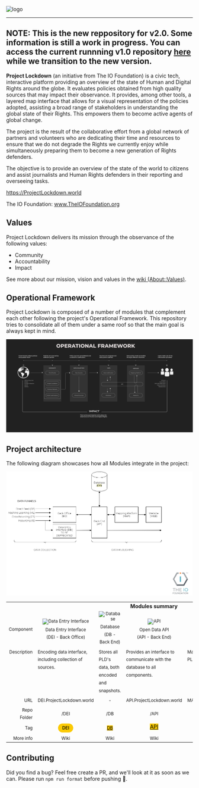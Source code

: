 <a id="top"></a>
 ![logo](https://user-images.githubusercontent.com/9198668/85232285-68543380-b430-11ea-8353-1aafb79baf78.png) 
<!-- HACKTOBERFEST LOGO -->

<!-- ![screenshot](https://user-images.githubusercontent.com/9198668/94893112-f96b8980-04b8-11eb-984f-ad13b882a35a.png) -->
***

## NOTE: This is the new reppository for v2.0. Some information is still a work in progress. You can access the current runnning v1.0 repository <a href="https://github.com/Code-for-All/lockdown/">here</a> while we transition to the new version.


**Project Lockdown** (an initiative from The IO Foundation) is a civic tech, interactive platform providing an overview of the state of Human and  Digital Rights around the globe. It evaluates policies obtained from high quality sources that may impact their observance. It provides, among other tools, a layered map interface that allows for a visual representation of the policies adopted, assisting a broad range of stakeholders in understanding the global state of their Rights. This empowers them to become active agents of global change.

The project is the result of the collaborative effort from a global network of partners and volunteers who are dedicating their time and resources to ensure that we do not degrade the Rights we currently enjoy while simultaneously preparing them to become a new generation of Rights defenders.

The objective is to provide an overview of the state of the world to citizens and assist journalists and Human Rights defenders in their reporting and overseeing tasks.

https://ProjectLockdown.world

The IO Foundation: www.TheIOFoundation.org


## Values
Project Lockdown delivers its mission through the observance of the following values:
- Community
- Accountability
- Impact

See more about our mission, vision and values in the [wiki (About::Values)](https://github.com/TheIOFoundation/ProjectLockdown/wiki/About/_edit#values).

## Operational Framework

Project Lockdown is composed of a number of modules that complement each other following the project's Operational Framework.
This repository tries to consolidate all of them under a same roof so that the main goal is always kept in mind.

<img src="https://github.com/TheIOFoundation/ProjectLockdown/blob/master/Docs/General/%5BTIOF%20PLD%5D%20Comms%20%5BP%5D%20Operational%20Framework%20ENG%20v1.5.png" alt="Operational Framework" title="Operational Framework"/>


## Project architecture
The following diagram showcases how all Modules integrate in the project:

<img src="https://github.com/TheIOFoundation/ProjectLockdown/blob/master/Docs/Diagrams/%5BTIOF%20PLD%5D%20Docs%20%5BP%5D%20General%20Modules%20Diagram%20ENG%20v1.0.png" alt="Project Diagram" title="Project Diagram"/>

<table width="100%">
  <tr align="center" width="100%" valign="top">
    <td colspan="6"><b> Modules summary </b> </td>
  </tr>
  <tr align="center">
    <td align="Right"><sub>Component</sub></td>
    <td width="18%"><sub><img src="https://user-images.githubusercontent.com/9198668/94660914-e92ca080-0338-11eb-94ed-72817fadbd2c.png" alt="Data Entry Interface" title="Data Entry Interface" xwidth="100" height="50" />
<br/>
Data Entry Interface
<br/>(DEI - Back Office)
</td>  
    <td width="18%"><sub>
      <img src="https://user-images.githubusercontent.com/9198668/94664656-bb962600-033d-11eb-87f6-d26358650532.png" alt="Database" title="Database" xwidth="100" height="50" />
<br/>
Database
<br/>(DB - Back End)
</td>
    <td width="18%"><sub>
      <img src="https://user-images.githubusercontent.com/9198668/94660909-e7fb7380-0338-11eb-9fc4-e76ecacd4c34.png" alt="API" title="API" xwidth="100" height="50" />
<br/>
Open Data API
<br/>(API - Back End)
</td>
    <td width="18%"><sub>
      <img src="https://user-images.githubusercontent.com/9198668/94660918-e9c53700-0338-11eb-9a6b-0fda5063301b.png" alt="Mapping Platform" title="Mapping Platform" xwidth="100" height="50" />
<br/>
Mapping Platform
<br/>(MP - Front End)
</td>
    <td width="18%"><sub>
      <img src="https://user-images.githubusercontent.com/9198668/94660919-e9c53700-0338-11eb-96e4-dd85b22350bf.png" alt="Website" title="Website" xwidth="100" height="50" />
<br/>
Website
<br/>(WEB - Front End)
</td>
  </tr>

  <tr valign="top">
    <td align="Right"><sub>Description</td>
    <td><sub>Encoding data interface, including collection of sources.</td>
    <td><sub>Stores all PLD's data, both encoded and snapshots.</td>
    <td><sub>Provides an interface to communicate with the database to all components.</td>
    <td><sub>Mapping platform rendering PLD's research.</td>
    <td><sub>Project Lockdown's public website.</td>
  </tr>
  <tr align="center">
    <td align="Right"><sub>URL</td>
    <td><sub>
<a class="IssueLabel--big d-inline-block v-align-top lh-condensed js-label-link" href="https://DEI.ProjectLockdown.world" style="text-decoration: none;cursor: pointer;" title="Visit the Data Entry Interface" alt="Visit the Data Entry Interface"><span>DEI.ProjectLockdown.world</span>
</a>
</td>
    <td><sub> - </td>
    <td><sub>
<a class="IssueLabel--big d-inline-block v-align-top lh-condensed js-label-link" href="https://API.ProjectLockdown.world" style="text-decoration: none;cursor: pointer;" title="Test the API" alt="Test the API"><span>API.ProjectLockdown.world</span>
</a>
</td>
    <td><sub>
<a class="IssueLabel--big d-inline-block v-align-top lh-condensed js-label-link" href="https://MAP.ProjectLockdown.world" style="text-decoration: none;cursor: pointer;" title="Visit the Mapping Platform" alt="Visit the Mapping Platform"><span>MAP.ProjectLockdown.world</span>
</a>
</td>
    <td><sub>
<a class="IssueLabel--big d-inline-block v-align-top lh-condensed js-label-link" href="https://ProjectLockdown.world" style="text-decoration: none;cursor: pointer;" title="Visit Project Lockdown's website" alt="Visit Project Lockdown's website"><span>ProjectLockdown.world</span>
</a>
</td>
  </tr>
  <tr align="center">
    <td align="Right"><sub>Repo Folder</td>
    <td><sub>
<a class="IssueLabel--big d-inline-block v-align-top lh-condensed js-label-link" href="https://github.com/TheIOFoundation/ProjectLockdown/tree/master/DEI" style="text-decoration: none;cursor: pointer;" title="Check the code at the master branch" alt="Check the code at the master branch"><span>/DEI</span>
</a>
</td>
    <td><sub>
<a class="IssueLabel--big d-inline-block v-align-top lh-condensed js-label-link" href="https://github.com/TheIOFoundation/ProjectLockdown/tree/master/DB" style="text-decoration: none;cursor: pointer;" title="Check the code at the master branch" alt="Check the code at the master branch"><span>/DB</span>
</a>
</td>
    <td><sub>
<a class="IssueLabel--big d-inline-block v-align-top lh-condensed js-label-link" href="https://github.com/TheIOFoundation/ProjectLockdown/tree/master/API" style="text-decoration: none;cursor: pointer;" title="Check the code at the master branch" alt="Check the code at the master branch"><span>/API</span>
</a>
</td>
    <td><sub>
<a class="IssueLabel--big d-inline-block v-align-top lh-condensed js-label-link" href="https://github.com/TheIOFoundation/ProjectLockdown/tree/master/MAP" style="text-decoration: none;cursor: pointer;" title="Check the code at the master branch" alt="Check the code at the master branch"><span>/MAP</span>
</a>
</td>
    <td><sub>
<a class="IssueLabel--big d-inline-block v-align-top lh-condensed js-label-link" href="https://github.com/TheIOFoundation/ProjectLockdown/tree/master/WEB" style="text-decoration: none;cursor: pointer;" title="Check the code at the master branch" alt="Check the code at the master branch"><span>/WEB</span>
</td>
  </tr>
  <tr align="center">
    <td align="Right"><sub>Tag</td>
    <td><sub>
<a title="Check Issues for this Component" alt="Check Issues for this Component" class="IssueLabel--big d-inline-block v-align-top lh-condensed js-label-link" href="/TheIOFoundation/ProjectLockdown/labels/DEI">
<span style="background-color: #fbca04; color: #000000; padding: 0 10px; font-size: 12px; font-weight: 500; line-height: 22px!important; border:1px solid transparent; border-radius: 2em;display: inline-block!important;vertical-align: top!important;text-decoration: none;cursor: pointer;">
DEI
</span>
</a>
</td>
    <td><sub><a title="Check Issues for this Component" alt="Check Issues for this Component" class="IssueLabel--big d-inline-block v-align-top lh-condensed js-label-link" href="/TheIOFoundation/ProjectLockdown/labels/DB" style="background-color: #fbca04; color: #000000; ">
        <span>DB</span>
      </a></td>
    <td><a title="Check Issues for this Component" alt="Check Issues for this Component" class="IssueLabel--big d-inline-block v-align-top lh-condensed js-label-link" href="/TheIOFoundation/ProjectLockdown/labels/API" style="background-color: #fbca04; color: #000000; ">
        <span>API</span>
      </a></td>
    <td><sub><a title="Check Issues for this Component" alt="Check Issues for this Component" class="IssueLabel--big d-inline-block v-align-top lh-condensed js-label-link" href="/TheIOFoundation/ProjectLockdown/labels/MP" style="background-color: #fbca04; color: #000000; ">
        <span>MP</span>
      </a></td>
    <td><sub><a title="Check Issues for this Component" alt="Check Issues for this Component" class="IssueLabel--big d-inline-block v-align-top lh-condensed js-label-link" href="/TheIOFoundation/ProjectLockdown/labels/WEB" style="background-color: #fbca04; color: #000000; ">
        <span>WEB</span>
      </a></td>
  </tr> 
<tr align="center">
    <td align="Right"><sub>More info</td>
    <td><sub>
<a class="IssueLabel--big d-inline-block v-align-top lh-condensed js-label-link" href="https://github.com/TheIOFoundation/ProjectLockdown/wiki/%5BBackOffice%5D-Data-Entry-Interface-(DEI)" style="text-decoration: none;cursor: pointer;" title="Learn more about this Component" alt="Learn more about this Component"><span>Wiki</span>
</a>
</td>
    <td><sub>
<a class="IssueLabel--big d-inline-block v-align-top lh-condensed js-label-link" href="https://github.com/TheIOFoundation/ProjectLockdown/wiki/%5BBack-End%5D-Database-(DB)" style="text-decoration: none;cursor: pointer;" title="Learn more about this Component" alt="Learn more about this Component"><span>Wiki</span>
</a>
</td>
    <td><sub>
<a class="IssueLabel--big d-inline-block v-align-top lh-condensed js-label-link" href="https://github.com/TheIOFoundation/ProjectLockdown/wiki/%5BBackEnd%5D-Open-Data-API-(API)" style="text-decoration: none;cursor: pointer;" title="Learn more about this Component" alt="Learn more about this Component"><span>Wiki</span>
</a>
</td>
    <td><sub>
<a class="IssueLabel--big d-inline-block v-align-top lh-condensed js-label-link" href="https://github.com/TheIOFoundation/ProjectLockdown/wiki/%5BFrontEnd%5D-Mapping-Platform-(MP)" style="text-decoration: none;cursor: pointer;" title="Learn more about this Component" alt="Learn more about this Component"><span>Wiki</span>
</a>
</td>
    <td><sub>
<a class="IssueLabel--big d-inline-block v-align-top lh-condensed js-label-link" href="https://github.com/TheIOFoundation/ProjectLockdown/wiki/%5BFrontEnd%5D-Website-(WEB)" style="text-decoration: none;cursor: pointer;" title="Learn more about this Component" alt="Learn more about this Component"><span>Wiki</span>
</a>
</td>
  </tr>
</table>





## Contributing

Did you find a bug? Feel free create a PR, and we'll look at it as soon as we can. Please run `npm run format` before pushing 🙂.
